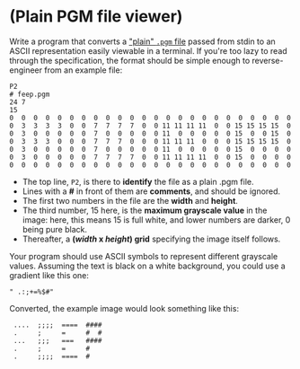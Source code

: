# (Plain PGM file viewer)
<div class="md"><p>Write a program that converts a <a href="http://netpbm.sourceforge.net/doc/pgm.html">"plain" <code>.pgm</code> file</a> passed from stdin to an ASCII representation easily viewable in a terminal. If you're too lazy to read through the specification, the format should be simple enough to reverse-engineer from an example file:</p>
<pre><code>P2
# feep.pgm
24 7
15
0  0  0  0  0  0  0  0  0  0  0  0  0  0  0  0  0  0  0  0  0  0  0  0
0  3  3  3  3  0  0  7  7  7  7  0  0 11 11 11 11  0  0 15 15 15 15  0
0  3  0  0  0  0  0  7  0  0  0  0  0 11  0  0  0  0  0 15  0  0 15  0
0  3  3  3  0  0  0  7  7  7  0  0  0 11 11 11  0  0  0 15 15 15 15  0
0  3  0  0  0  0  0  7  0  0  0  0  0 11  0  0  0  0  0 15  0  0  0  0
0  3  0  0  0  0  0  7  7  7  7  0  0 11 11 11 11  0  0 15  0  0  0  0
0  0  0  0  0  0  0  0  0  0  0  0  0  0  0  0  0  0  0  0  0  0  0  0
</code></pre>
<ul>
<li>The top line, <code>P2</code>, is there to <strong>identify</strong> the file as a plain .pgm file.</li>
<li>Lines with a <strong>#</strong> in front of them are <strong>comments</strong>, and should be ignored.</li>
<li>The first two numbers in the file are the <strong>width</strong> and <strong>height</strong>.</li>
<li>The third number, 15 here, is the <strong>maximum grayscale value</strong> in the image: here, this means 15 is full white, and lower numbers are darker, 0 being pure black.</li>
<li>Thereafter, a <strong>(<em>width</em> x <em>height</em>) grid</strong> specifying the image itself follows.</li>
</ul>
<p>Your program should use ASCII symbols to represent different grayscale values. Assuming the text is black on a white background, you could use a gradient like this one:</p>
<pre><code>" .:;+=%$#"
</code></pre>
<p>Converted, the example image would look something like this:</p>
<pre><code> ....  ;;;;  ====  #### 
 .     ;     =     #  # 
 ...   ;;;   ===   #### 
 .     ;     =     #    
 .     ;;;;  ====  #    
</code></pre>
</div>
